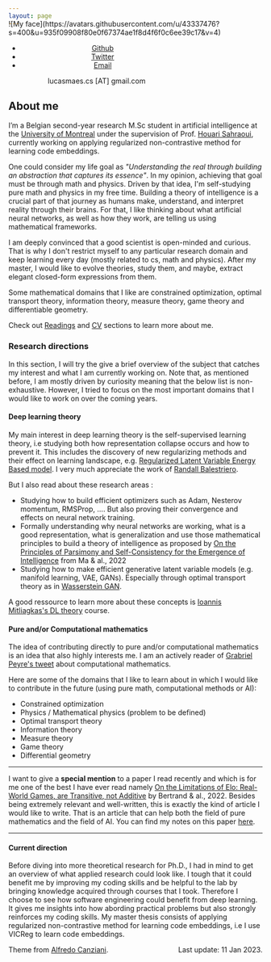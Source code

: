 ```yaml
---
layout: page
---
```

<span style="display:block; margin-top:-30px;">
![My face](https://avatars.githubusercontent.com/u/43337476?s=400&u=935f09908f80e0f67374ae1f8d4f6f0c6ee39c17&v=4)
</span>

<div style="text-align:center; width: 350px; margin-bottom: 10px;">
    <ul class="sub-nav">
        <li class="sub-item"><a href="https://github.com/lucas-maes" target="_blank">Github</a></li>
        <li class="sub-item"><a href="https://twitter.com/lucasmaes_" target="_blank">Twitter</a></li>
        <li class="sub-item"><a href="mailto:lucasmaes.cs@gmail.com">Email</a></li>
    </ul>
    <span class="email"> lucasmaes.cs [AT] gmail.com </span>
</div>

## About me

I’m a Belgian second-year research M.Sc student in artificial intelligence at the <a href="https://www.umontreal.ca/" target="_blank">University of Montreal</a> under the supervision of Prof. <a href="https://scholar.google.com/citations?user=xsUkTCEAAAAJ&hl=fr">Houari Sahraoui</a>, currently working on applying regularized non-contrastive method for learning code embeddings.

One could consider my life goal as *"Understanding the real through building an abstraction that captures its essence"*. In my opinion, achieving that goal must be through math and physics. Driven by that idea, I'm self-studying pure math and physics in my free time. Building a theory of intelligence is a crucial part of that journey as humans make, understand, and interpret reality through their brains. For that, I like thinking about what artificial neural networks, as well as how they work, are telling us using mathematical frameworks.

I am deeply convinced that a good scientist is open-minded and curious. That is why I don't restrict myself to any particular research domain and keep learning every day (mostly related to cs, math and physics). After my master, I would like to evolve theories, study them, and maybe, extract elegant closed-form expressions from them.

Some mathematical domains that I like are constrained optimization, optimal transport theory, information theory, measure theory, game theory and differentiable geometry.

Check out [Readings](/readings) and [CV](/cv) sections to learn more about me.

### Research directions

In this section, I will try the give a brief overview of the subject that catches my interest and what I am currently working on. Note that, as mentioned before, I am mostly driven by curiosity meaning that the below list is non-exhaustive. However, I tried to focus on the most important domains that I would like to work on over the coming years.

#### Deep learning theory
My main interest in deep learning theory is the self-supervised learning theory, i.e studying both how representation collapse occurs and how to prevent it. This includes the discovery of new regularizing methods and their effect on learning landscape, e.g. <a href="https://atcold.github.io/pytorch-Deep-Learning/en/week08/08-2/"> Regularized Latent Variable Energy Based model</a>. I very much appreciate the work of <a href="https://scholar.google.com/citations?user=S1x_xqcAAAAJ&hl=en"> Randall Balestriero</a>.

But I also read about these research areas :

* Studying how to build efficient optimizers such as Adam, Nesterov momentum, RMSProp, .... But also proving their convergence and effects on neural network training.
* Formally understanding why neural networks are working, what is a good representation, what is generalization and use those mathematical principles to build a theory of intelligence as proposed by <a href="https://arxiv.org/pdf/2207.04630.pdf">On the Principles of Parsimony and Self-Consistency
for the Emergence of Intelligence</a> from Ma & al., 2022 
* Studying how to make efficient generative latent variable models (e.g. manifold learning, VAE, GANs). Especially through optimal transport theory as in <a href="https://arxiv.org/pdf/1701.07875.pdf"> Wasserstein GAN</a>.

A good ressource to learn more about these concepts is <a href="http://mitliagkas.github.io/ift6085-dl-theory-class/">Ioannis Mitliagkas's DL theory</a> course.


#### Pure and/or Computational mathematics
The idea of contributing directly to pure and/or computational mathematics is an idea that also highly interests me.
I am an actively reader of <a href="https://twitter.com/gabrielpeyre"> Grabriel Peyre's tweet</a> about computational mathematics.

Here are some of the domains that I like to learn about in which I would like to contribute in the future (using pure math, computational methods or AI):

* Constrained optimization
* Physics / Mathematical physics (problem to be defined)
* Optimal transport theory
* Information theory
* Measure theory
* Game theory
* Differential geometry

*** 
I want to give a **special mention** to a paper I read recently and which is for me one of the best I have ever read namely <a href="https://arxiv.org/pdf/2206.12301.pdf" target="_blank"> On the Limitations of Elo: Real-World Games, are Transitive, not Additive</a> by Bertrand & al., 2022. Besides being extremely relevant and well-written, this is exactly the kind of article I would like to write. That is an article that can help both the field of pure mathematics and the field of AI. You can find my notes on this paper <a href="" target="_blank">here</a>.

***

#### Current direction
Before diving into more theoretical research for Ph.D., I had in mind to get an overview of what applied research could look like. I tough that it could benefit me by improving my coding skills and be helpful to the lab by bringing knowledge acquired through courses that I took. Therefore I choose to see how software engineering could benefit from deep learning. It gives me insights into how abording practical problems but also strongly reinforces my coding skills. 
My master thesis consists of applying regularized non-contrastive method for learning code embeddings, i.e I use VICReg to learn code embeddings.

<p class="copyright"> Theme from <a href="https://atcold.github.io/">Alfredo Canziani</a>.  <span class="last-edit" style='float:right;'>Last update: 11 Jan 2023.</span></p>
   